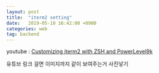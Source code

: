 ```yaml
---
layout: post
title:  "iterm2 setting"
date:   2019-05-10 16:42:00 +0900
categories: web
tag: backend
---
```


youtube : [Customizing iterm2 with ZSH and PowerLevel9k](https://www.youtube.com/watch?v=pTW02GMeI74)

유튜브 링크 걸면 이미지까지 같이 보여주는거
사진넣기 